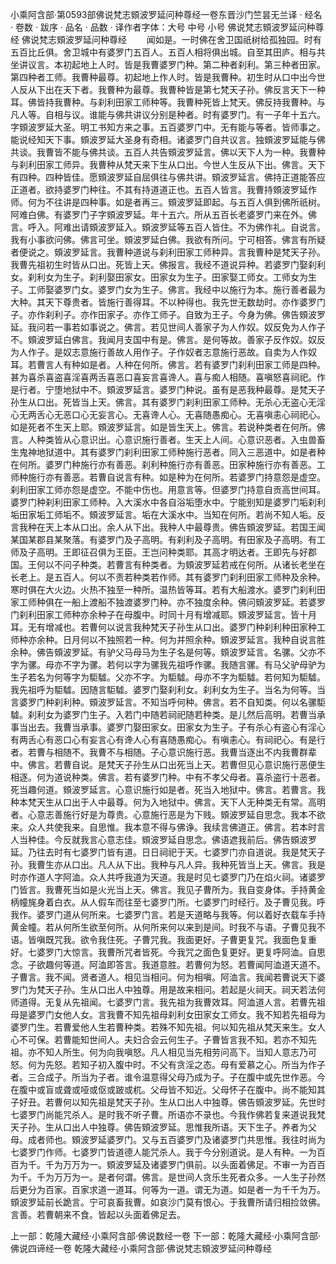 小乘阿含部·第0593部佛说梵志頞波罗延问种尊经一卷东晋沙门竺昙无兰译
· 经名 · 卷数 · 跋序
· 品名 · 品数 · 译作者字体：大号 中号 小号
佛说梵志頞波罗延问种尊经
佛说梵志頞波罗延问种尊经
　　闻如是。一时佛在舍卫国祇树给孤独园。时有五百比丘俱。舍卫城中有婆罗门五百人。五百人相将俱出城。自至其田庐。相与共坐讲议言。本初起地上人时。皆是我曹婆罗门种。第二种者刹利。第三种者田家。第四种者工师。我曹种最尊。初起地上作人时。皆是我曹种。初生时从口中出今世人反从下出在天下者。我曹种为最尊。我曹种皆是第七梵天子孙。佛反言天下一种耳。佛皆持我曹种。与刹利田家工师种等。我曹种死皆上梵天。佛反持我曹种。与凡人等。自相与议。谁能与佛共讲议分别是种者。时有婆罗门。有一子年十五六。字頞波罗延大圣。明工书知方来之事。五百婆罗门中。无有能与等者。皆师事之。能说经知天下事。頞波罗延大圣身有奇相。诸婆罗门自共议言。独頞波罗延能与佛共谈。我曹皆不能与佛共谈。五百人共告頞波罗延言。佛以天下人为一种。我曹种与刹利田家工师异。我曹种从梵天来下生从口出。今世人生反从下出。佛言。天下有四种。四种皆佳。愿頞波罗延自屈俱往与佛共讲。頞波罗延言。佛持正道能答应正道者。欲持婆罗门种往。不其有持道道正也。五百人皆言。我曹持頞波罗延作师。何为不往讲是四种事。如是者再三。頞波罗延即起。与五百人俱到佛所祇树。阿难白佛。有婆罗门子字頞波罗延。年十五六。所从五百长老婆罗门来在外。佛言。呼入。阿难出请頞波罗延入。頞波罗延等五百人皆住。不为佛作礼。自说言。我有小事欲问佛。佛言可坐。頞波罗延白佛。我欲有所问。宁可相答。佛言有所疑者便说之。頞波罗延言。我曹种道说与刹利田家工师种异。言我曹种是梵天子孙。我曹先祖初生时皆从口出。死皆上天。佛报言。我经不道说异种。若婆罗门娶刹利女。刹利女为生子。刹利娶田家女。田家女为生子。田家娶工师女。工师女为生子。工师娶婆罗门女。婆罗门女为生子。佛言。我经中以施行为本。施行善者最为大种。其天下尊贵者。皆施行善得耳。不以种得也。我先世无数劫时。亦作婆罗门子。亦作刹利子。亦作田家子。亦作工师子。自致为王子。今身为佛。佛告頞波罗延。我问若一事若如事说之。佛言。若见世间人善家子为人作奴。奴反免为人作子不。頞波罗延白佛言。我闻月支国中有是。佛言。是何等故。善家子反作奴。奴反为人作子。是奴志意施行善故人用作子。子作奴者志意施行恶故。自卖为人作奴耳。若曹言人有种如是者。人种在何所。佛言。若有婆罗门刹利田家工师是四种。甚为喜杀喜盗喜淫喜两舌喜恶口喜妄言喜谗人。喜与痴人相随。喜嗔怒喜祠祀。作是行者。宁堕地狱中不。頞波罗延言。婆罗门种说。虽有是恶我种最尊。是梵天子孙生从口出。死皆当上天。佛言。其有婆罗门刹利田家工师种。无杀心无盗心无淫心无两舌心无恶口心无妄言心。无喜谗人心。无喜随愚痴心。无喜嗔恚心祠祀心。如是死者不生天上耶。頞波罗延言。如是皆生天上。佛言。若说种类者在何所。佛言。人种类皆从心意识出。心意识施行善者。生天上人间。心意识恶者。入虫兽畜生鬼神地狱道中。其有婆罗门刹利田家工师种施行恶者。同入三恶道中。如是者种在何所。婆罗门种施行亦有善恶。刹利种施行亦有善恶。田家种施行亦有善恶。工师种施行亦有善恶。若曹自说言有种。如是种为在何所。若婆罗门持意怨是虚空。刹利田家工师亦怨是虚空。不能中伤也。用意言等。但婆罗门持意自贡高世间耳。婆罗门种刹利田家工师种。入大溪水中各自浴垢堕水中。宁能别知是婆罗门垢刹利垢田家垢工师垢不。頞波罗延言。垢在大溪水中。当知在何所。若尚不知人垢。反言我种在天上本从口出。余人从下出。我种人中最尊贵。佛告頞波罗延。若国王闻某国某郡县某聚落。有婆罗门及子高明。有刹利及子高明。有田家及子高明。有工师及子高明。王即征召俱为王臣。王岂问种类耶。其高才明达者。王即先与好郡国。王何以不问子种类。若曹言有种类者。为頞波罗延若戒在何所。从诸长老坐在长老上。是五百人。何以不责若种类若作师。其有婆罗门刹利田家工师种及余种。寒时俱在大火边。火热不独至一种所。温热皆等耳。若有大船渡水。婆罗门刹利田家工师种俱在一船上渡船不独渡婆罗门种。亦不独度余种。佛问頞波罗延。若婆罗门刹利田家工师种亦余种子在母腹中。时同十月有增减耶。頞波罗延言。皆十月耳。无有增减也。若曹何以说言我种梵天子孙生从口出。婆罗门种刹利种田家种工师种亦余种。日月何以不独照若一种。何为并照余种。頞波罗延言。我种自说言胜余种。佛告頞波罗延。有驴父马母马为生子名是何等。頞波罗延言。名骡。父亦不字为骡。母亦不字为骡。若何以字为骡我先祖呼作骡。我随言骡。有马父驴母驴为生子若名为何等字为駏驉。父亦不字。为駏驉。母亦不字为駏驉。若何知为駏驉。我先祖呼为駏驉。因随言駏驉。婆罗门娶刹利女。刹利女为生子。当名为何等。当言婆罗门种刹利种。頞波罗延言。不知当呼何种。佛言。若不自知类。何以名骡駏驉。刹利女为婆罗门生子。入若门中随若祠祀随若种类。是儿然后高明。若曹当承事当出去。我曹当承事。婆罗门娶田家女。田家女为生子。子有杀心有盗心有淫心有两舌心有恶口心有妄言心有谗人心有喜随愚痴心。有嗔恚心。有祠祀心。有是行者。若曹与相随不。我曹不与相随。子心意识施行恶。我曹当逐出不内我曹群辈中。佛言。若曹自说。是梵天子孙生从口出死当上天。若曹但见心意识施行恶便生相逐。何为道说种类。佛言。若有婆罗门种。中有不孝父母者。喜杀盗行十恶者。死当趣何道。頞波罗延言。心意识施行如是者。死当入地狱中。佛言。若曹言。我种本梵天生从口出于人中最尊。何为入地狱中。佛言。天下人无种类无有常。高明者。心意志善施行好是为尊贵。心意施行恶是为下贱。頞波罗延自思念。我本不欲来。众人共使我来。自思惟。我本意不得与佛诤。我续言佛道正。佛言。若本时言人当种佳。今反就我言心意志佳。頞波罗延自思念。佛语遮我前后。佛告頞波罗延。乃往去时有七婆罗门皆有道。日日祠祀于天。七婆罗门亦自道说。我是梵天子孙。我曹生亦从口出。凡人从下出。我种与凡人异。我种死皆当上天。佛言。我是时亦作道人字阿洫。众人共呼我道为天道。我是时见七婆罗门乃在焰火祠。诸婆罗门皆言。我曹死当如是火光当上天。佛言。我见子曹所为。我自变身体。手持黄金柄幢旄身着白衣。从人假车而往至七婆罗门所。七婆罗门时经行。及子曹见我。呼我作。婆罗门道从何所来。七婆罗门言。若是天道略与我等。何以着好衣载车手持黄金幢。若从何所生欲至何所。从何所来何以来到是间。时我不与语。子曹见我不语。皆嗔既咒我。欲令我住死。子曹咒我。我面更好。子曹更复咒。我面色复重好。七婆罗门大惊言。我曹所咒者皆死。今我咒之面色复更好。更复呼阿洫。自思念。子欲趣何等道。阿洫即答言。我道意胜。若曹何为怒。若曹闻阿洫道天道不。子曹言。我不闻。贤者道人。相见当相问。何为相嗔。阿洫言。我闻若曹说天下婆罗门为梵天子孙。生从口出人中独尊。用是故来相问。若起是火祠天。祠天若法何师道得。无复从先祖闻。七婆罗门言。我先祖为我曹效耳。阿洫道人言。若曹先祖母是婆罗门女他人女。言我曹不知先祖母刹利女田家女工师女。我不知若先祖母为婆罗门生。若曹爱他人生若曹种类。若殊不知先祖。何以知先祖从梵天来生。女人心不可保。若曹能知世间人。夫妇合会云何生子。子曹皆言我不知。若亦不知先祖。亦不知人所生。何为向我嗔怒。凡人相见当先相劳问高下。当知人意志乃可怒。何为先怒。若知子初入腹中时。不父有贪淫之态。母有爱慕之心。所当为作子者。三合成子。所当为子者。谁令温意得父母乃成为子。子在腹中或先世作恶。今在腹中或盲或聋或哑或伛或跛或杌。父母皆不知近。父母怀子在腹中。尚不能知其子好丑。若曹何以知先祖是梵天子孙。生从口出人中独尊。佛告頞波罗延。先世时七婆罗门尚能咒杀人。是时我不听子曹。所语亦不录也。今我作佛若复来道说我梵天子孙。生从口出人中独尊。佛告頞波罗延。思惟我所语。天下生子。养者为父母。成者师也。頞波罗延婆罗门。又与五百婆罗门及诸婆罗门共思惟。我往时尚为七婆罗门作师。七婆罗门皆道德人能咒杀人。我于今分别道说。是人有种。一为百百为千。千为万万为一。頞波罗延及诸婆罗门俱前。以头面着佛足。不审一为百百为千。千为万万为一。是者何谓。佛言。是世间人贪乐生死者众多。一人生子孙然后更分为百家。百家求道一道耳。何等为一道。谓无为道。如是者一为千千为万。頞波罗延前长跪言。宁可哀畜我曹。如哀沙门莫有恨心。于我曹所请归相捡敛佛。言善。若曹朝来不食。皆起以头面着佛足去。

上一部：乾隆大藏经·小乘阿含部·佛说数经一卷
下一部：乾隆大藏经·小乘阿含部·佛说四谛经一卷
乾隆大藏经·小乘阿含部·佛说梵志頞波罗延问种尊经